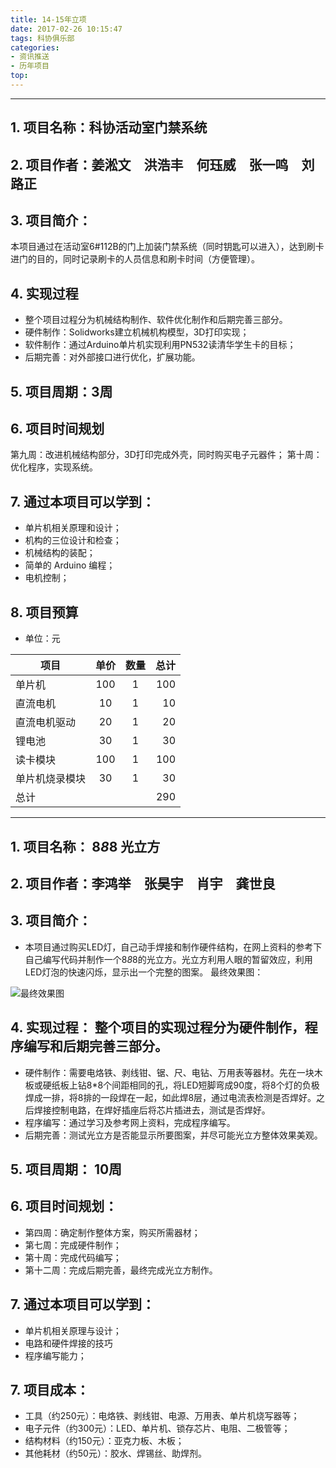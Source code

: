 ```yaml
---
title: 14-15年立项
date: 2017-02-26 10:15:47
tags: 科协俱乐部
categories: 
- 资讯推送
- 历年项目
top:
---
```

***
## 1. 项目名称：科协活动室门禁系统
## 2. 项目作者：姜淞文　洪浩丰　何珏威　张一鸣　刘路正
## 3. 项目简介：
本项目通过在活动室6#112B的门上加装门禁系统（同时钥匙可以进入），达到刷卡进门的目的，同时记录刷卡的人员信息和刷卡时间（方便管理）。

<!-- more -->

## 4. 实现过程
- 整个项目过程分为机械结构制作、软件优化制作和后期完善三部分。 
- 硬件制作：Solidworks建立机械机构模型，3D打印实现；
- 软件制作：通过Arduino单片机实现利用PN532读清华学生卡的目标；
- 后期完善：对外部接口进行优化，扩展功能。

## 5. 项目周期：3周
## 6. 项目时间规划
第九周：改进机械结构部分，3D打印完成外壳，同时购买电子元器件；
第十周：优化程序，实现系统。
## 7. 通过本项目可以学到：
- 单片机相关原理和设计；
- 机构的三位设计和检查；
- 机械结构的装配；
- 简单的 Arduino 编程；
- 电机控制；

## 8. 项目预算
- 单位：元

| 项目 | 单价 | 数量 | 总计 |
| -------- |:-----: | :------: | -----:|
|单片机 | 100 | 1 | 100 |
| 直流电机 | 10 | 1 | 10 |
|直流电机驱动 | 20 | 1 | 20 |
|锂电池 | 30 | 1 | 30 |
|读卡模块 | 100 | 1 | 100 |
|单片机烧录模块 | 30 |1 | 30 |
|总计 | | | 290 |




---





## 1. 项目名称： 8*8*8 光立方
## 2. 项目作者：李鸿举　张昊宇　肖宇　龚世良
## 3. 项目简介： 
- 本项目通过购买LED灯，自己动手焊接和制作硬件结构，在网上资料的参考下自己编写代码并制作一个8*8*8的光立方。光立方利用人眼的暂留效应，利用LED灯泡的快速闪烁，显示出一个完整的图案。
最终效果图：

![最终效果图](14-15/14-15.jpg)

## 4. 实现过程： 整个项目的实现过程分为硬件制作，程序编写和后期完善三部分。 
- 硬件制作：需要电烙铁、剥线钳、锯、尺、电钻、万用表等器材。先在一块木板或硬纸板上钻8*8个间距相同的孔，将LED短脚弯成90度，将8个灯的负极焊成一排，将8排的一段焊在一起，如此焊8层，通过电流表检测是否焊好。之后焊接控制电路，在焊好插座后将芯片插进去，测试是否焊好。
- 程序编写：通过学习及参考网上资料，完成程序编写。
- 后期完善：测试光立方是否能显示所要图案，并尽可能光立方整体效果美观。

## 5. 项目周期： 10周

## 6. 项目时间规划：
- 第四周：确定制作整体方案，购买所需器材；
- 第七周：完成硬件制作；
- 第十周：完成代码编写；
- 第十二周：完成后期完善，最终完成光立方制作。 

## 7. 通过本项目可以学到：
- 单片机相关原理与设计；
- 电路和硬件焊接的技巧
- 程序编写能力；

## 7. 项目成本： 
- 工具（约250元）：电烙铁、剥线钳、电源、万用表、单片机烧写器等；
- 电子元件（约300元）：LED、单片机、锁存芯片、电阻、二极管等；
- 结构材料（约150元）：亚克力板、木板；
- 其他耗材（约50元）：胶水、焊锡丝、助焊剂。

